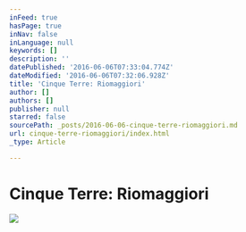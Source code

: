 ```yaml
---
inFeed: true
hasPage: true
inNav: false
inLanguage: null
keywords: []
description: ''
datePublished: '2016-06-06T07:33:04.774Z'
dateModified: '2016-06-06T07:32:06.928Z'
title: 'Cinque Terre: Riomaggiori'
author: []
authors: []
publisher: null
starred: false
sourcePath: _posts/2016-06-06-cinque-terre-riomaggiori.md
url: cinque-terre-riomaggiori/index.html
_type: Article

---
```

# Cinque Terre: Riomaggiori
![](https://the-grid-user-content.s3-us-west-2.amazonaws.com/c015f445-28d3-4ea6-ab96-0df7556431c1.jpg)